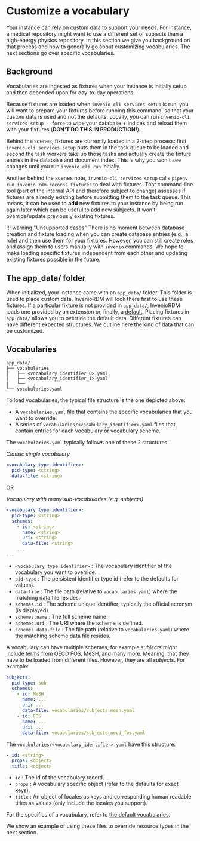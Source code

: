 # Customize a vocabulary

Your instance can rely on custom data to support your needs. For instance, a medical repository might want to use a different set of subjects than a high-energy physics repository. In this section we give you background on that process and how to generally go about customizing vocabularies. The next sections go over specific vocabularies.

## Background

Vocabularies are ingested as fixtures when your instance is initially setup and then depended upon for day-to-day operations.

Because fixtures are loaded when `invenio-cli services setup` is run, you will want to prepare your fixtures before running this command, so that your custom data is used and not the defaults. Locally, you can run `invenio-cli services setup --force` to wipe your database + indices and reload them with your fixtures (**DON'T DO THIS IN PRODUCTION!**).

Behind the scenes, fixtures are currently loaded in a 2-step process: first `invenio-cli services setup` puts them in the task queue to be loaded and second the task workers take up those tasks and actually create the fixture entries in the database and document index. This is why you won't see changes until you run `invenio-cli run` initially.

Another behind the scenes note, `invenio-cli services setup` calls `pipenv run invenio rdm-records fixtures` to deal with fixtures. That command-line tool (part of the internal API and therefore subject to change) assesses if fixtures are already existing before submitting them to the task queue. This means, it can be used to **add** new fixtures to your instance by being run again later which can be useful to add new subjects. It won't override/update previously existing fixtures.

!!! warning "Unsupported cases"
    There is no moment between database creation and fixture loading when you can create database entries (e.g., a role) and then use them for your fixtures. However, you can still create roles and assign them to users manually with `invenio` commands. We hope to make loading specific fixtures independent from each other and updating existing fixtures possible in the future.

## The app_data/ folder

When initialized, your instance came with an `app_data/` folder. This folder is used to place custom data. InvenioRDM will look there first to use these fixtures. If a particular fixture is not provided in `app_data/`, InvenioRDM loads one provided by an extension or, finally, a [default](https://github.com/inveniosoftware/invenio-rdm-records/blob/master/invenio_rdm_records/fixtures/data/vocabularies.yaml). Placing fixtures in `app_data/` allows you to override the default data. Different fixtures can have different expected structures. We outline here the kind of data that can be customized.

## Vocabularies

```
app_data/
├── vocabularies
│   ├── <vocabulary_identifier_0>.yaml
|   ├── <vocabulary_identifier_1>.yaml
|   └── ...
└── vocabularies.yaml
```

To load vocabularies, the typical file structure is the one depicted above:

- A `vocabularies.yaml` file that contains the specific vocabularies that you want to override.
- A series of `vocabularies/<vocabulary_identifier>.yaml` files that contain entries for each vocabulary or vocabulary scheme.

The `vocabularies.yaml` typically follows one of these 2 structures:

*Classic single vocabulary*
```yaml
<vocabulary type identifier>:
  pid-type: <string>
  data-file: <string>
```

OR

*Vocabulary with many sub-vocabularies (e.g. subjects)*
```yaml
<vocabulary type identifier>:
  pid-type: <string>
  schemes:
    - id: <string>
      name: <string>
      uri: <string>
      data-file: <string>
    ...
...
```

- `<vocabulary type identifier>` : The vocabulary identifier of the vocabulary you want to override.
- `pid-type` : The persistent identifier type id (refer to the defaults for values).
- `data-file` : The file path (relative to `vocabularies.yaml`) where the matching data file resides.
- `schemes.id` : The scheme unique identifier; typically the official acronym (is displayed).
- `schemes.name` : The full scheme name.
- `schemes.uri` : The URI where the scheme is defined.
- `schemes.data-file` : The file path (relative to `vocabularies.yaml`) where the matching scheme data file resides.

A vocabulary can have multiple schemes, for example *subjects* might include terms from OECD FOS, MeSH, and many more.
Meaning, that they have to be loaded from different files. However, they are all *subjects*. For example:

```yaml
subjects:
  pid-type: sub
  schemes:
    - id: MeSH
      name: ...
      uri: ...
      data-file: vocabularies/subjects_mesh.yaml
    - id: FOS
      name: ...
      uri: ...
      data-file: vocabularies/subjects_oecd_fos.yaml
```

The `vocabularies/<vocabulary_identifier>.yaml` have this structure:

```yaml
- id: <string>
  props: <object>
  title: <object>
```

- `id` : The id of the vocabulary record.
- `props` : A vocabulary specific object (refer to the defaults for exact keys).
- `title` : An object of locales as keys and corresponding human readable titles as values (only include the locales you support).

For the specifics of a vocabulary, refer to [the default vocabularies](https://github.com/inveniosoftware/invenio-rdm-records/tree/master/invenio_rdm_records/fixtures/data/vocabularies).

We show an example of using these files to override resource types in the next section.
